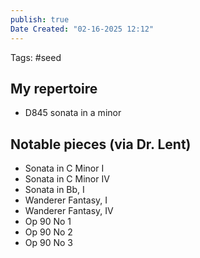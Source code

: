 ```yaml
---
publish: true
Date Created: "02-16-2025 12:12"
---
```

Tags: #seed 
## My repertoire
- D845 sonata in a minor
## Notable pieces (via Dr. Lent)
- Sonata in C Minor I
- Sonata in C Minor IV
- Sonata in Bb, I
- Wanderer Fantasy, I
- Wanderer Fantasy, IV
- Op 90 No 1
- Op 90 No 2
- Op 90 No 3